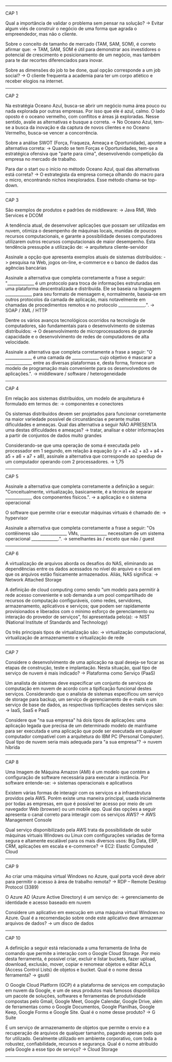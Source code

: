 ------------------------------------------
CAP 1

Qual a importância de validar o problema sem pensar na solução?
 -> Evitar algum viés de construir o negócio de uma forma que agrada o empreendedor, mas não o cliente.

Sobre o conceito de tamanho de mercado (TAM, SAM, SOM), é correto afirmar que:
 -> TAM, SAM, SOM é útil para demonstrar aos investidores o potencial de crescimento e posicionamento de um negócio, mas também para te dar recortes diferenciados para inovar.

Sobre as dimensões do job to be done, qual opção corresponde a um job social?
 -> O cliente frequenta a academia para ter um corpo atlético e receber elogios na internet.


------------------------------------------
CAP 2

Na estratégia Oceano Azul, busca-se abrir um negócio numa área pouco ou nada explorada por outras empresas. Por isso que ele é azul, calmo. O lado oposto é o oceano vermelho, com conflitos e áreas já exploradas. Nesse sentido, avalie as alternativas e busque a correta.
 -> No Oceano Azul, tem-se a busca da inovação e da captura de novos clientes e no Oceano Vermelho, busca-se vencer a concorrência.

Sobre a análise SWOT (Força, Fraqueza, Ameaça e Oportunidade), aponte a alternativa correta:
 -> Quando se tem Forças e Oportunidades, tem-se a estratégica ofensiva que "parte para cima", desenvolvendo competição da empresa no mercado de trabalho.

Para dar o start ou o início no método Oceano Azul, qual das alternativas está correta?
 -> O estrategista da empresa começa olhando do macro para o micro, encontrando nichos inexplorados. Esse método chama-se top-down.

------------------------------------------
CAP 3

São exemplos de produtos e padrões de middleware:
 -> Java RMI, Web Services e DCOM

A tendência atual, de desenvolver aplicações que possam ser utilizadas em nuvem, otimiza o desempenho de máquinas locais, munidas de poucos recursos computacionais, e garante a possibilidade desses computadores utilizarem outros recursos computacionais de maior desempenho. Esta tendência pressupõe a utilização de:
 -> arquitetura cliente-servidor

Assinale a opção que apresenta exemplos atuais de sistemas distribuídos:
 -> pesquisa na Web, jogos on-line, e-commerce e o banco de dados das agências bancárias

Assinale a alternativa que completa corretamente a frase a seguir: "_____________ é um protocolo para troca de informações estruturadas em uma plataforma descentralizada e distribuída. Ele se baseia na linguagem _____________ para seu formato de mensagem e, normalmente, baseia-se em outros protocolos da camada de aplicação, mais notavelmente em chamadas de procedimentos remotos e no protocolo _____________.".
 -> SOAP / XML / HTTP

Dentre os vários avanços tecnológicos ocorridos na tecnologia de computadores, são fundamentais para o desenvolvimento de sistemas distribuídos:
 -> O desenvolvimento de microprocessadores de grande capacidade e o desenvolvimento de redes de computadores de alta velocidade.
              
Assinale a alternativa que completa corretamente a frase a seguir: "O _____________ é uma camada de _____________ cujo objetivo é mascarar a _____________ entre as diversas plataformas e, desta forma, fornece um modelo de programação mais conveniente para os desenvolvedores de aplicações.".
 -> middleware / software / heterogeneidade

------------------------------------------
CAP 4

Em relação aos sistemas distribuídos, um modelo de arquitetura é formulado em termos de:
 -> componentes e conectores

Os sistemas distribuídos devem ser projetados para funcionar corretamente na maior variedade possível de circunstâncias e perante muitas dificuldades e ameaças. Qual das alternativa a seguir NÃO APRESENTA uma destas dificuldades e ameaças?
 -> tratar, analisar e obter informações a partir de conjuntos de dados muito grandes

Considerando-se que uma operação de soma é executada pelo processador em 1 segundo, em relação à equação (y = a1 + a2 + a3 + a4 + a5 + a6 + a7 + a8), assinale a alternativa que corresponde ao speedup de um computador operando com 2 processadores.
 -> 1,75

------------------------------------------
CAP 5

Assinale a alternativa que completa corretamente a definição a seguir: "Conceitualmente, virtualização, basicamente, é a técnica de separar _____________ dos componentes físicos.".
 -> a aplicação e o sistema operacional

O software que permite criar e executar máquinas virtuais é chamado de:
 -> hypervisor

Assinale a alternativa que completa corretamente a frase a seguir: "Os contêineres são _____________ VMs, _____________ necessitam de um sistema operacional _____________.".
 -> semelhantes às / exceto que não / guest

------------------------------------------
CAP 6 

A virtualização de arquivos aborda os desafios do NAS, eliminando as dependências entre os dados acessados no nível do arquivo e o local em que os arquivos estão fisicamente armazenados. Aliás, NAS significa:
-> Network Attached Storage

A definição de cloud computing como sendo "um modelo para permitir à rede acesso conveniente e sob demanda a um pool compartilhado de recursos de computação configuráveis, como redes, servidores, armazenamento, aplicativos e serviços; que podem ser rapidamente provisionados e liberados com o mínimo esforço de gerenciamento ou interação do provedor de serviços", foi apresentada pelo(a):
-> NIST (National Institute of Standards and Technology)

Os três principais tipos de virtualização são:
-> virtualização computacional, virtualização de armazenamento e virtualização de rede



------------------------------------------
CAP 7

Considere o desenvolvimento de uma aplicação na qual deseja-se focar as etapas de construção, teste e implantação. Nesta situação, qual tipo de serviço de nuvem é mais indicado?
 -> Plataforma como Serviço (PaaS)

Um analista de sistemas deve especificar um conjunto de serviços de computação em nuvem de acordo com a tipificação funcional destes serviços. Considerando que o analista de sistemas especificou um serviço de storage para backup, um serviço de gerenciamento de e-mails e um serviço de base de dados, as respectivas tipificações destes serviços são:
 -> IaaS, SaaS e PaaS

Considere que "na sua empresa" há dois tipos de aplicações: uma aplicação legada que precisa de um determinado modelo de mainframe para ser executada e uma aplicação que pode ser executada em qualquer computador compatível com a arquitetura do IBM PC (Personal Computer). Qual tipo de nuvem seria mais adequada para "a sua empresa"?
 -> nuvem híbrida

------------------------------------------
CAP 8

Uma Imagem de Máquina Amazon (AMI) é um modelo que contém a configuração de software necessária para executar a instância. Por software entende-se:
 -> sistemas operacionais e aplicativos

Existem várias formas de interagir com os serviços e a infraestrutura providos pela AWS. Porém existe uma maneira principal, usada inicialmente por todas as empresas, em que é possível ter acesso por meio de um navegador Web (browser) ou um mobile app. Qual das opções a seguir apresenta o canal correto para interagir com os serviços AWS?
 -> AWS Management Console

Qual serviço disponibilizado pela AWS trata da possibilidade de subir máquinas virtuais Windows ou Linux com configurações variadas de forma segura e altamente escalável para os mais diversos usos: Big Data, ERP, CRM, aplicações em escala e e-commerce?
 -> EC2: Elastic Computed Cloud

------------------------------------------
CAP 9

Ao criar uma máquina virtual Windows no Azure, qual porta você deve abrir para permitir o acesso à área de trabalho remota?
 -> RDP – Remote Desktop Protocol (3389)

O Azure AD (Azure Active Directory) é um serviço de:
 -> gerenciamento de identidade e acesso baseado em nuvem

Considere um aplicativo em execução em uma máquina virtual Windows no Azure. Qual é a recomendação sobre onde este aplicativo deve armazenar arquivos de dados?
 -> um disco de dados


------------------------------------------
CAP 10

A definição a seguir está relacionada a uma ferramenta de linha de comando que permite a interação com o Google Cloud Storage. Por meio desta ferramenta, é possível criar, excluir e listar buckets, fazer upload, download, exclusão, mover, copiar e renomear objetos e editar ACLs (Access Control Lists) de objetos e bucket. Qual é o nome dessa ferramenta?
 -> gsutil

O Google Cloud Platform (GCP) é a plataforma de serviços em computação em nuvem da Google, e um de seus produtos mais famosos disponibiliza um pacote de soluções, softwares e ferramentas de produtividade compostas pelo Gmail, Google Meet, Google Calendar, Google Drive, além de ferramentas como o Google Documentos, Google Planilhas, Google Keep, Google Forms e Google Site. Qual é o nome desse produto?
 -> G Suite

É um serviço de armazenamento de objetos que permite o envio e a recuperação de arquivos de qualquer tamanho, pagando apenas pelo que for utilizado. Geralmente utilizado em ambiente corporativo, com toda a robustez, confiabilidade, recursos e segurança. Qual é o nome atribuído pela Google a esse tipo de serviço?
 -> Cloud Storage

------------------------------------------
